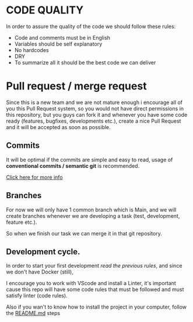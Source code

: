 # CODE QUALITY

In order to assure the quality of the code we should follow these rules:
  - Code and comments must be in English
  - Variables should be self explanatory
  - No hardcodes
  - DRY
  - To summarize all it should be the best code we can deliver



# Pull request / merge request

Since this is a new team and we are not mature enough i encourage all of you this Pull Request system, 
so you would not have direct permissions in this repository, but you guys can fork it and whenever you
have some code ready (features, bugfixes, developments etc.), create a nice Pull Request and it will
be accepted as soon as possible.


## Commits
It will be optimal if the commits are simple and easy to read, usage of **conventional commits / semantic git** is recommended.

[Click here for more info](https://github.com/andresito1969/clone_wasap/blob/main/commits.md)
  

## Branches
For now we will only have 1 common branch which is Main, and we will create branches whenever we are developing a task (test, development, feature etc.).

So when we finish our task we can merge it in that git repository.


## Development cycle.
In order to start your first development *read the previous rules*, and since we don't have Docker (still),

I encourage you to work with VScode and install a Linter, it's important cause this repo will have some code rules that must be followed and must satisfy
linter (code rules).

Also if you wan't to know how to install the project in your computer, follow the [README.md](https://github.com/andresito1969/clone_wasap/blob/main/README.md) steps
